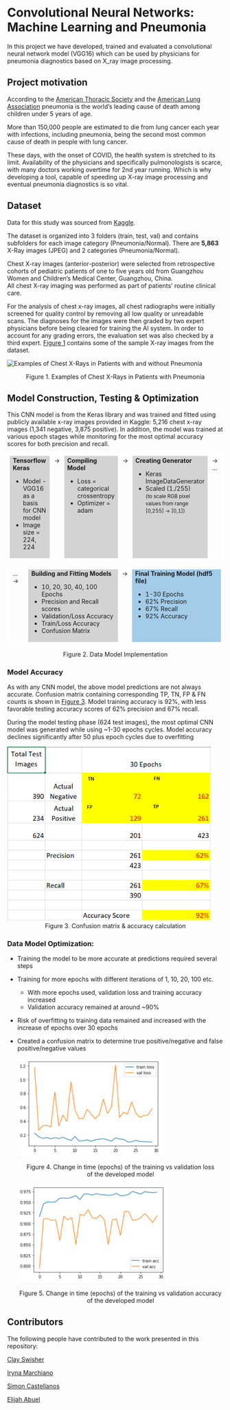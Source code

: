 # Convolutional Neural Networks:<br>Machine Learning and Pneumonia

In this project we have developed, trained and evaluated a convolutional neural network model (VGG16) which can be used by physicians for pneumonia diagnostics based on X_ray image processing.

## Project motivation

According to the [American Thoracic Society](https://www.thoracic.org/patients/patient-resources/resources/top-pneumonia-facts.pdf) and the [American Lung Association](https://www.lung.org/lung-health-diseases/lung-disease-lookup/lung-cancer/resource-library/lung-cancer-fact-sheet) pneumonia is the world’s leading cause of death among children under 5 years of age. 

More than 150,000 people are estimated to die from lung cancer each year with infections, including pneumonia, being the second most common cause of death in people with lung cancer. 

These days, with the onset of COVID, the health system is stretched to its limit. Availability of the physicians and specifically pulmonologists is scarce, with many doctors working overtime for 2nd year running.  Which is why developing a tool, capable of speeding up X-ray image processing and eventual pneumonia diagnostics is so vital.



## Dataset

Data for this study was sourced from [Kaggle](https://www.kaggle.com/paultimothymooney/chest-xray-pneumonia).

The dataset is organized into 3 folders (train, test, val) and contains subfolders for each image category (Pneumonia/Normal). There are **5,863** X-Ray images (JPEG) and 2 categories (Pneumonia/Normal).

Chest X-ray images (anterior-posterior) were selected from retrospective cohorts of pediatric patients of one to five years old from Guangzhou Women and Children’s Medical Center, Guangzhou, China. <br>All chest X-ray imaging was performed as part of patients’ routine clinical care.

For the analysis of chest x-ray images, all chest radiographs were initially screened for quality control by removing all low quality or unreadable scans. The diagnoses for the images were then graded by two expert physicians before being cleared for training the AI system. In order to account for any grading errors, the evaluation set was also checked by a third expert. [Figure 1](#xray_examples) contains some of the sample X-ray images from the dataset.



![Examples of Chest X-Rays in Patients with and without Pneumonia](https://i.imgur.com/jZqpV51.png)

<center><a name="xray_examples">Figure 1.</a> Examples of Chest X-Rays in Patients with Pneumonia</center>

## Model Construction, Testing & Optimization

This CNN model is from the Keras library and was trained and fitted using publicly available x-ray images provided in Kaggle: 5,216 chest x-ray images (1,341 negative, 3,875 positive). In addition, the model was trained at various epoch stages while monitoring for the most optimal accuracy scores for both precision and recall. 

<table style="border: 3px solid white;">
    <tr style="vertical-align:top">
        <td style="background-color:lightgrey;border: 3px solid white"><strong>Tensorflow Keras</strong><br>
			<ul>   
                <li>Model - VGG16 as a basis for CNN model</li>
                <li>Image size = 224, 224</li>
			</ul>
        </td>
        <td style="border: 3px solid white">&rarr;</td>
        <td style="background-color:lightgrey;border: 3px solid white"><strong>Compiling Model</strong><br>
			<ul>   
                <li>Loss = categorical crossentropy</li>
                <li>Optimizer = adam</li>
			</ul>
        </td>
        <td style="border: 3px solid white">&rarr;</td>
        <td style="background-color:lightgrey;border: 3px solid white"><strong>Creating Generator</strong><br>
			<ul>   
                <li>Keras ImageDataGenerator</li>
                <li>Scaled (1./255)<br><small>(to scale RGB pixel<br>values from range [0,255] -> [0,1])</small></li>
			</ul></td>
        <td style="border: 3px solid white">&rarr; ... </td>
    </tr>
</table>

<table style="border: 3px solid white;">
    <tr style="vertical-align:top">
        <td style="border: 3px solid white">... &rarr;</td>
        <td style="background-color:lightgrey;border: 3px solid white"><strong>Building and Fitting Models</strong><br>
			<ul>   
                <li>10, 20, 30, 40, 100 Epochs</li>
                <li>Precision and Recall scores</li>
                <li>Validation/Loss Accuracy</li>
                <li>Train/Loss Accuracy</li>
                <li>Confusion Matrix</li>
			</ul>
        </td>
        <td style="border: 3px solid white">&rarr;</td>
         <td style="background-color:#a3cce9;border: 3px solid white"><strong>Final Training Model (hdf5 file) 
</strong><br>
			<ul>   
                <li>1-30 Epochs </li>
                <li>62% Precision</li>
                <li>67% Recall</li>
                <li>92% Accuracy</li>
			</ul>
        </td>
    </tr>
</table>

<center><a name="workflow">Figure 2.</a> Data Model Implementation</center>

### Model Accuracy

As with any CNN model, the above model predictions are not always accurate. Confusion matrix containing corresponding TP, TN, FP & FN counts is shown in [Figure 3](#cm). Model training accuracy is 92%, with less favorable testing accuracy scores of 62% precision and 67% recall.

During the model testing phase (624 test images), the most optimal CNN model was generated while using ~1-30 epochs cycles. Model accuracy declines significantly after 50 plus epoch cycles due to overfitting

<img src="static/images/cm.png" alt="Confusion matrix and accuracy calculation" style="zoom:80%;" />

<center><a name="cm">Figure 3.</a> Confusion matrix & accuracy calculation</center>

### Data Model Optimization:

* Training the model to be more accurate at predictions required several steps

* Training for more epochs with different iterations of 1, 10, 20, 100 etc.

  * With more epochs used, validation loss and training accuracy increased
  * Validation accuracy remained at around ~90%

* Risk of overfitting to training data remained and increased with the increase of epochs over 30 epochs

* Created a confusion matrix to determine true positive/negative and false positive/negative values

  ![Model loss stats](static\images\loss.png)

  <center><a name="loss">Figure 4.</a> Change in time (epochs) of the training vs validation loss<br>of the developed model</center>

  ![Model loss stats](static\images\accuracy.png)

  

  <center><a name="accuracy">Figure 5.</a> Change in time (epochs) of the training vs validation accuracy<br>of the developed model</center>

  

## Contributors

The following people have contributed to the work presented in this repository:

[Clay Swisher](https://github.com/lcswsher)

[Iryna Marchiano](https://github.com/i-am-phoenix)

[Simon Castellanos](https://github.com/simoncastellanos9)

[Elijah Abuel](https://github.com/Eabuel15)

